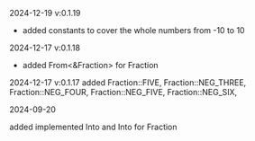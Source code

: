 2024-12-19 v:0.1.19

- added constants to cover the whole numbers from -10 to 10

2024-12-17 v:0.1.18

- added From<&Fraction> for Fraction

2024-12-17 v:0.1.17
added Fraction::FIVE, Fraction::NEG_THREE, Fraction::NEG_FOUR, Fraction::NEG_FIVE, Fraction::NEG_SIX, 

2024-09-20

added implemented Into<f32> and Into<f64> for Fraction